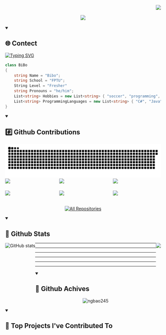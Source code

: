<!-- Introduction -->
<p align="right">
  <a href="https://github.com/ngbao245?tab=repositories"><img src="https://komarev.com/ghpvc/?username=ngbao245&style=for-the-badge&base=1000&color=AE82CE"></a>
</p>
<p align="center">
    <a href="https://github.com/ngbao245?tab=repositories"><img src="https://readme-typing-svg.herokuapp.com/?font=Righteous&size=40&color=AE82CE&center=true&vCenter=true&width=500&height=70&duration=3000&lines=Hi+There!;+I'm+BaoBiBo!;" /></a>
</p>

<details open>
  <summary><h2>🌐 Contect</h2></summary>

  <!-- Content of the collapsible section goes here -->
  <!-- Add your content here -->
</details>


<a href="https://github.com/ngbao245?tab=repositories"><img src="https://readme-typing-svg.herokuapp.com?font=ui-monospace%2C+SFMono-Regular%2C+%22SF+Mono%22%2C+Menlo%2C+Consolas%2C+%22Liberation+Mono%22%2C+monospace&size=12&duration=0.000000000000000000000001&pause=0.0000000000000000001&color=AE82CE&repeat=false&vCenter=true&multiline=true&random=false&width=1000&height=40&lines=BiBo%3E+My+name+is+Bao%2C+a+fresher+at+FPTU%2C+passionate+about+programming+with+proficiency+in+C%23.+;BiBo%3E+My+goal+is+to+become+a+fullstack+software+engineer." alt="Typing SVG" /></a>

```csharp
class BiBo
{
    string Name = "Bibo";
    string School = "FPTU";
    String Level = "Fresher"
    string Pronouns = "he/him";
    List<string> Hobbies = new List<string> { "soccer", "programming", "music", "travel" };
    List<string> ProgrammingLanguages = new List<string> { "C#", "Java", "JavaScript", "TypeScript" };
}
```
<details open>
  <summary><h2>#️⃣ Github Contributions</h2></summary>
    <a href="https://github.com/ngbao245?tab=repositories">
      <img src="https://raw.githubusercontent.com/ngbao245/ngbao245/output/github-contribution-grid-snake-dark.svg" alt="Snake Gif">
    </a>

<div style="display: grid; grid-template-columns: repeat(3, 1fr); gap: 20px;">
  <!-- ChatRoom -->
      <a href="https://github.com/ngbao245/ChatRoom">
        <img width="278" src="https://denvercoder1-github-readme-stats.vercel.app/api/pin/?username=ngbao245&repo=ChatRoom&theme=material-palenight&bg_color=1F222E&title_color=AE82CE&hide_border=true&show_description=false&show_icons=false"/></a>
  <!-- PokeShop -->
      <a href="https://github.com/ngbao245/PokeShop"><img width="278" src="https://denvercoder1-github-readme-stats.vercel.app/api/pin/?username=ngbao245&repo=PokeShop&theme=material-palenight&bg_color=1F222E&title_color=AE82CE&hide_border=true&show_description=false&show_icons=false"/></a>
  <!-- dotnetCore -->
      <a href="https://github.com/ngbao245/api-docnetcore"><img width="278" src="https://denvercoder1-github-readme-stats.vercel.app/api/pin/?username=ngbao245&repo=api-docnetcore&theme=material-palenight&bg_color=1F222E&title_color=AE82CE&hide_border=true&show_description=false&show_icons=false"/></a>
  <!-- TaskManagement -->
      <a href="https://github.com/ngbao245/TaskManagement"><img width="278" src="https://denvercoder1-github-readme-stats.vercel.app/api/pin/?username=ngbao245&repo=TaskManagement&theme=material-palenight&bg_color=1F222E&title_color=AE82CE&hide_border=true&show_description=false&show_icons=false"/></a>
  <!-- StudentManagement -->
      <a href="https://github.com/ngbao245/StudentManagement"><img width="278" src="https://denvercoder1-github-readme-stats.vercel.app/api/pin/?username=ngbao245&repo=StudentManagement&theme=material-palenight&bg_color=1F222E&title_color=AE82CE&hide_border=true&show_description=false&show_icons=false"/></a>
  <!-- LeetCode -->
      <a href="https://github.com/ngbao245/LeetCode"><img width="278" src="https://denvercoder1-github-readme-stats.vercel.app/api/pin/?username=ngbao245&repo=LeetCode&theme=material-palenight&bg_color=1F222E&title_color=AE82CE&hide_border=true&show_description=false&show_icons=false"/></a>

</div>


   
<br>
  <p align="center">
    <a href="https://github.com/DenverCoderOne/My-Contributions/blob/main/README.md"><img alt="All Repositories" title="All Repositories" src="https://custom-icon-badges.demolab.com/badge/-Click%20Here%20For%20All%20My%20Forks-1F222E?style=for-the-badge&logoColor=white&logo=fork"/></a>
  </p>
</details>



<details open>
  <summary><h2>📶 Github Stats</h2></summary>
  <img height="180" align="left" src="https://github-readme-stats.vercel.app/api?username=ngbao245&theme=material-palenight&show_icons=true" alt="GitHub stats">
  <img height="180" align="right" src="https://github-readme-stats.vercel.app/api/top-langs/?username=ngbao245&theme=material-palenight&layout=compact&langs_count=5">

---
---
---
---
---
---
</details>

<details open>
  <summary><h2>💎 Github Achives</h2></summary>
    <p align="center">
      <img src="https://github-profile-trophy.vercel.app/?username=ngbao245&no-frame=true&no-bg=false&row=1&column=-1&rank=SSS,SS,S,AAA,AA,A,B,C,SECRET&theme=nord" alt="ngbao245" />
    </p>
</details>

<details open> 
  <summary><h2>📕 Top Projects I've Contributed To</h2></summary>

  

